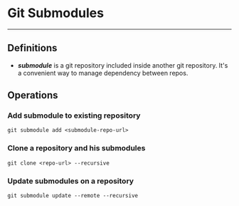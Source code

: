# Git Submodules
----------------

## Definitions

- ***submodule***
is a git repository included inside another git repository. It's a convenient way to manage dependency between repos.


## Operations

### Add submodule to existing repository

	git submodule add <submodule-repo-url>


### Clone a repository and his submodules

	git clone <repo-url> --recursive


### Update submodules on a repository

	git submodule update --remote --recursive
